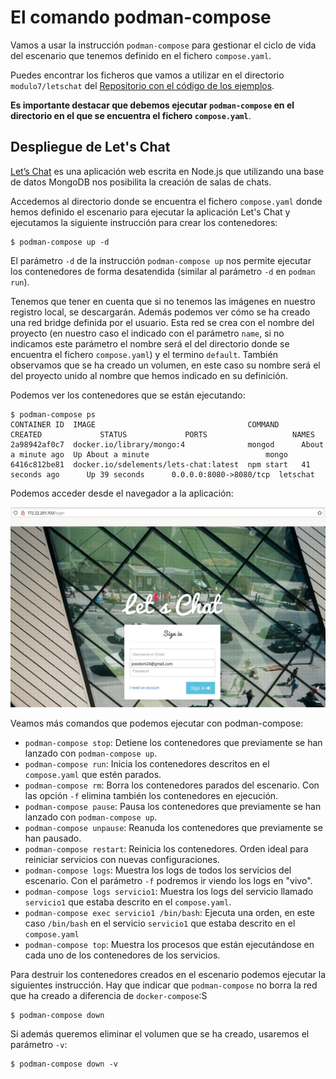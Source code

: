 # El comando podman-compose

Vamos a usar la instrucción `podman-compose` para gestionar el ciclo de vida del escenario que tenemos definido en el fichero `compose.yaml`. 

Puedes encontrar los ficheros que vamos a utilizar en el directorio `modulo7/letschat` del [Repositorio con el código de los ejemplos](https://github.com/josedom24/ejemplos_curso_podman_ow).

**Es importante destacar que debemos ejecutar `podman-compose` en el directorio en el que se encuentra el fichero `compose.yaml`**.

## Despliegue de Let's Chat

[Let’s Chat](https://github.com/sdelements/lets-chat) es una aplicación web escrita en Node.js que utilizando una base de datos MongoDB nos posibilita la creación de salas de chats.

Accedemos al directorio donde se encuentra el fichero `compose.yaml` donde hemos definido el escenario para ejecutar la aplicación Let's Chat y  ejecutamos la siguiente instrucción para crear los contenedores:

```
$ podman-compose up -d
```

El parámetro `-d` de la instrucción `podman-compose up` nos permite ejecutar los contenedores de forma desatendida (similar al parámetro `-d` en `podman run`). 

Tenemos que tener en cuenta que si no tenemos las imágenes en nuestro registro local, se descargarán. Además podemos ver cómo se ha creado una red bridge definida por el usuario. Esta red se crea con el nombre del proyecto (en nuestro caso el indicado con el parámetro `name`, si no indicamos este parámetro el nombre será el del directorio donde se encuentra el fichero `compose.yaml`) y el termino `default`. También observamos que se ha creado un volumen, en este caso su nombre será el del proyecto unido al nombre que hemos indicado en su definición.

Podemos ver los contenedores que se están ejecutando:

```
$ podman-compose ps
CONTAINER ID  IMAGE                                  COMMAND     CREATED             STATUS             PORTS                   NAMES
2a98942af0c7  docker.io/library/mongo:4              mongod      About a minute ago  Up About a minute                          mongo
6416c812be81  docker.io/sdelements/lets-chat:latest  npm start   41 seconds ago      Up 39 seconds      0.0.0.0:8080->8080/tcp  letschat

```

Podemos acceder desde el navegador a la aplicación:

![letschat](img/letschat.png)


Veamos más comandos que podemos ejecutar con podman-compose:

* `podman-compose stop`: Detiene los contenedores que previamente se han lanzado con `podman-compose up`.
* `podman-compose run`: Inicia los contenedores descritos en el `compose.yaml` que estén parados.
* `podman-compose rm`: Borra los contenedores parados del escenario. Con las opción `-f` elimina también los contenedores en ejecución.
* `podman-compose pause`: Pausa los contenedores que previamente se han lanzado con `podman-compose up`.
* `podman-compose unpause`: Reanuda los contenedores que previamente se han pausado.
* `podman-compose restart`: Reinicia los contenedores. Orden ideal para reiniciar servicios con nuevas configuraciones.
* `podman-compose logs`: Muestra los logs de todos los servicios del escenario. Con el parámetro `-f` podremos ir viendo los logs en "vivo".
* `podman-compose logs servicio1`: Muestra los logs del servicio llamado `servicio1` que estaba descrito en el `compose.yaml`.
* `podman-compose exec servicio1 /bin/bash`: Ejecuta una orden, en este caso `/bin/bash` en el servicio `servicio1` que estaba descrito en el `compose.yaml`
* `podman-compose top`: Muestra  los procesos que están ejecutándose en cada uno de los contenedores de los servicios.


Para destruir los contenedores creados en el escenario podemos ejecutar la siguientes instrucción. Hay que indicar que `podman-compose` no borra la red que ha creado a diferencia de `docker-compose`:S

```
$ podman-compose down
```

Si además queremos eliminar el volumen que se ha creado, usaremos el parámetro `-v`:

```
$ podman-compose down -v
```


